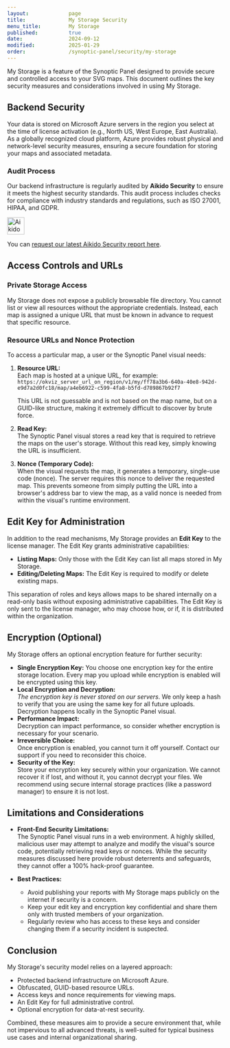```yaml
---
layout:             page
title:              My Storage Security
menu_title:         My Storage
published:          true
date:               2024-09-12
modified:           2025-01-29
order:              /synoptic-panel/security/my-storage
---
```


My Storage is a feature of the Synoptic Panel designed to provide secure and controlled access to your SVG maps. This document outlines the key security measures and considerations involved in using My Storage.

## Backend Security

Your data is stored on Microsoft Azure servers in the region you select at the time of license activation (e.g., North US, West Europe, East Australia). As a globally recognized cloud platform, Azure provides robust physical and network-level security measures, ensuring a secure foundation for storing your maps and associated metadata.

### Audit Process

Our backend infrastructure is regularly audited by **Aikido Security** to ensure it meets the highest security standards. This audit process includes checks for compliance with industry standards and regulations, such as ISO 27001, HIPAA, and GDPR.

<a href="https://app.aikido.dev/audit-report/external/0p1vf4b2uv0xwQIZw0YOJ24l/request" target="_blank">
    <img src="https://app.aikido.dev/assets/badges/label-only-light-theme.svg" alt="Aikido Security Audit Report" height="40" class="naked nozoom" />    
</a>

You can [request our latest Aikido Security report here](https://app.aikido.dev/audit-report/external/0p1vf4b2uv0xwQIZw0YOJ24l/request).

## Access Controls and URLs

### Private Storage Access
My Storage does not expose a publicly browsable file directory. You cannot list or view all resources without the appropriate credentials. Instead, each map is assigned a unique URL that must be known in advance to request that specific resource.

### Resource URLs and Nonce Protection
To access a particular map, a user or the Synoptic Panel visual needs:

1. **Resource URL:**  
   Each map is hosted at a unique URL, for example:  
   `https://okviz_server_url_on_region/v1/my/ff78a3b6-640a-40e8-942d-e9d7a2d0fc18/map/a4eb6922-c599-4fa8-b5fd-d789867b92f7`
   
   This URL is not guessable and is not based on the map name, but on a GUID-like structure, making it extremely difficult to discover by brute force.

2. **Read Key:**  
   The Synoptic Panel visual stores a read key that is required to retrieve the maps on the user's storage. Without this read key, simply knowing the URL is insufficient.

3. **Nonce (Temporary Code):**  
   When the visual requests the map, it generates a temporary, single-use code (nonce). The server requires this nonce to deliver the requested map. This prevents someone from simply putting the URL into a browser's address bar to view the map, as a valid nonce is needed from within the visual's runtime environment.

## Edit Key for Administration

In addition to the read mechanisms, My Storage provides an **Edit Key** to the license manager. The Edit Key grants administrative capabilities:

- **Listing Maps:** Only those with the Edit Key can list all maps stored in My Storage.
- **Editing/Deleting Maps:** The Edit Key is required to modify or delete existing maps.

This separation of roles and keys allows maps to be shared internally on a read-only basis without exposing administrative capabilities. The Edit Key is only sent to the license manager, who may choose how, or if, it is distributed within the organization.

## Encryption (Optional)

My Storage offers an optional encryption feature for further security:

- **Single Encryption Key:** You choose one encryption key for the entire storage location. Every map you upload while encryption is enabled will be encrypted using this key.
- **Local Encryption and Decryption:**  
  *The encryption key is never stored on our servers*. We only keep a hash to verify that you are using the same key for all future uploads. Decryption happens locally in the Synoptic Panel visual.  
- **Performance Impact:**  
  Decryption can impact performance, so consider whether encryption is necessary for your scenario.
- **Irreversible Choice:**  
  Once encryption is enabled, you cannot turn it off yourself. Contact our support if you need to reconsider this choice.
- **Security of the Key:**  
  Store your encryption key securely within your organization. We cannot recover it if lost, and without it, you cannot decrypt your files. We recommend using secure internal storage practices (like a password manager) to ensure it is not lost.

## Limitations and Considerations

- **Front-End Security Limitations:**  
  The Synoptic Panel visual runs in a web environment. A highly skilled, malicious user may attempt to analyze and modify the visual's source code, potentially retrieving read keys or nonces. While the security measures discussed here provide robust deterrents and safeguards, they cannot offer a 100% hack-proof guarantee.

- **Best Practices:**  
  - Avoid publishing your reports with My Storage maps publicly on the internet if security is a concern.  
  - Keep your edit key and encryption key confidential and share them only with trusted members of your organization.  
  - Regularly review who has access to these keys and consider changing them if a security incident is suspected.

## Conclusion

My Storage's security model relies on a layered approach:

- Protected backend infrastructure on Microsoft Azure.
- Obfuscated, GUID-based resource URLs.
- Access keys and nonce requirements for viewing maps.
- An Edit Key for full administrative control.
- Optional encryption for data-at-rest security.

Combined, these measures aim to provide a secure environment that, while not impervious to all advanced threats, is well-suited for typical business use cases and internal organizational sharing.
